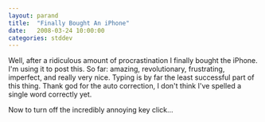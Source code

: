```yaml
---
layout: parand
title:  "Finally Bought An iPhone"
date:   2008-03-24 10:00:00
categories: stddev
---
```

Well, after a ridiculous amount of procrastination I finally bought the iPhone. I'm using it to post this. So far: amazing, revolutionary, frustrating, imperfect, and really very nice. Typing is by far the least successful part of this thing. Thank god for the auto correction, I don't think I've spelled a single word correctly yet.

Now to turn off the incredibly annoying key click…
